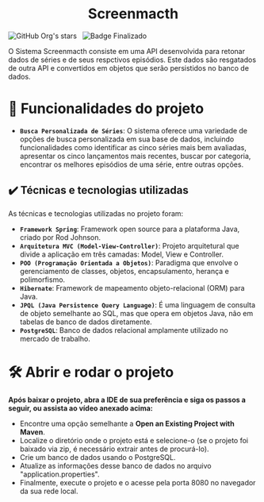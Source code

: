 <h1 align="center">Screenmacth</h1>

![GitHub Org's stars](https://img.shields.io/github/license/Artur-Neves/screenmacth)
&nbsp;
![Badge Finalizado](http://img.shields.io/static/v1?label=STATUS&message=finalizado)

O Sistema Screenmacth consiste em uma API desenvolvida para retonar dados de séries e de seus respctivos episódios. Este dados são resgatados de outra API e convertidos em objetos que serão persistidos no banco de dados.

# :hammer: Funcionalidades do projeto

- **`Busca Personalizada de Séries`**: O sistema oferece uma variedade de opções de busca personalizada em sua base de dados, incluindo funcionalidades como identificar as cinco séries mais bem avaliadas, apresentar os cinco lançamentos mais recentes, buscar por categoria, encontrar os melhores episódios de uma série, entre outras opções.


## ✔️ Técnicas e tecnologias utilizadas

As técnicas e tecnologias utilizadas no projeto foram:

- **`Framework Spring`**: Framework open source para a plataforma Java, criado por Rod Johnson.
- **`Arquitetura MVC (Model-View-Controller)`**: Projeto arquitetural que divide a aplicação em três camadas: Model, View e Controller.
- **`POO (Programação Orientada a Objetos)`**: Paradigma que envolve o gerenciamento de classes, objetos, encapsulamento, herança e polimorfismo.
- **`Hibernate`**: Framework de mapeamento objeto-relacional (ORM) para Java.
- **`JPQL (Java Persistence Query Language)`**: É uma linguagem de consulta de objeto semelhante ao SQL, mas que opera em objetos Java, não em tabelas de banco de dados diretamente.
- **`PostgreSQL`**: Banco de dados relacional amplamente utilizado no mercado de trabalho.


# 🛠️ Abrir e rodar o projeto

**Após baixar o projeto, abra a IDE de sua preferência e siga os passos a seguir, ou assista ao vídeo anexado acima:**

- Encontre uma opção semelhante a **Open an Existing Project with Maven**.
- Localize o diretório onde o projeto está e selecione-o (se o projeto foi baixado via zip, é necessário extrair antes de procurá-lo).
- Crie um banco de dados usando o PostgreSQL.
- Atualize as informações desse banco de dados no arquivo "application.properties".
- Finalmente, execute o projeto e o acesse pela porta 8080 no navegador da sua rede local.
